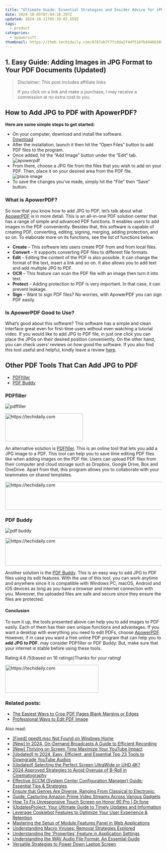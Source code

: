 ```yaml
---
title: "Ultimate Guide: Essential Strategies and Insider Advice for iPhone Enthusiasts"
date: 2024-10-05T07:04:18.297Z
updated: 2024-10-11T05:39:07.559Z
tags:
  - product
categories:
  - apowersoft
thumbnail: https://thmb.techidaily.com/8787ab7f7fcdda2f4df516fbd446b3033c8b29f5461b80857fa8c26a8b142de0.jpg
---
```


## 1. Easy Guide: Adding Images in JPG Format to Your PDF Documents (Updated)

>  Disclaimer: This post includes affiliate links
>
>  If you click on a link and make a purchase, I may receive a commission at no extra cost to you.
>

## How to Add JPG to PDF with ApowerPDF?

**Here are some simple steps to get started:**

* On your computer, download and install the software.  
[Download](https://tools.techidaily.com/apowersoft/products/)
* After the installation, launch it then hit the “Open Files” button to add PDF files to the program.
* Once added, hit the “Add Image” button under the “Edit” tab.  
![apowerpdf](https://www.apowersoft.com//webusupload.aoscdn.com/apowercom/wp-content/uploads/2020/07/add-image.jpg.webp)
* From there, choose a JPG file from the files that you wish to add on your PDF. Then, place it on your desired area from the PDF file.  
![place image](https://www.apowersoft.com//webusupload.aoscdn.com/apowercom/wp-content/uploads/2020/07/place-jpg.jpg.webp)
* To save the changes you’ve made, simply hit the “File” then “Save” button.

### What is ApowerPDF?

So now that you know how to add JPG to PDF, let’s talk about what [ApowerPDF](https://tools.techidaily.com/apowersoft/apower-pdf/) is in more detail. This is an all-in-one PDF solution center that has a range of simple and advanced PDF functions. It enables users to add images in the PDF conveniently. Besides that, this software is capable of creating PDF, converting, editing, signing, merging, adding protection, and so on. To elaborate more on its functions, see the list of functions below.

* **Create** – This software lets users create PDF from and from local files.
* **Convert** – It supports converting PDF files to different file formats.
* **Edit**  – Editing the content of the PDF is also possible. It can change the format of the text, insert a link and so on. It also allows you to add text and add multiple JPG to PDF.
* **OCR** – This feature can scan the PDF file with an image then turn it into text.
* **Protect** – Adding protection to PDF is very important. In that case, it can prevent leakage.
* **Sign** – Want to sign PDF files? No worries, with ApowerPDF you can sign PDF easily.

### Is ApowerPDF Good to Use?

What’s good about this software? This software has a simple and clean interface great even for first-time users without even watching a tutorial video. If you would like to add JPG to PDF file, in just one click you can place the JPGs on their desired position conveniently. On the other hand, you can check users’ reviews on how good the software. If you also find this tool useful and helpful, kindly leave a review [here](https://www.g2crowd.com/products/apowerpdf/reviews).

## Other PDF Tools That Can Add JPG to PDF

* [PDFfiller](https://tools.techidaily.com/apowersoft/products/)
* [PDF Buddy](https://tools.techidaily.com/apowersoft/products/)

### PDFfiller

![pdffiller](https://www.apowersoft.com//webusupload.aoscdn.com/apowercom/wp-content/uploads/2020/07/add-image-pdffiller.jpg.webp)

<!-- affiliate ads begin -->
<a href="https://bluettius.sjv.io/c/5597632/2139120/17108" target="_top" id="2139120">
  <img src="//a.impactradius-go.com/display-ad/17108-2139120" border="0" alt="https://techidaily.com" width="250" height="90"/>
</a>
<img height="0" width="0" src="https://bluettius.sjv.io/i/5597632/2139120/17108" style="position:absolute;visibility:hidden;" border="0" />
<!-- affiliate ads end -->

An alternative solution is [PDFfiller](https://www.pdffiller.com/en/categories/add-image.htm). This is an online tool that lets you add a JPG image to a PDF. This tool can help you to save time editing PDF files like when adding images on the PDF file. Users can upload PDF files from their computer and cloud storage such as Dropbox, Google Drive, Box and OneDrive. Apart from that, this program allows you to collaborate with your teammates on shared templates.

<!-- affiliate ads begin -->
<a href="https://appsumo.8odi.net/c/5597632/2105873/7443" target="_top" id="2105873">
  <img src="//a.impactradius-go.com/display-ad/7443-2105873" border="0" alt="https://techidaily.com" width="728" height="90"/>
</a>
<img height="0" width="0" src="https://appsumo.8odi.net/i/5597632/2105873/7443" style="position:absolute;visibility:hidden;" border="0" />
<!-- affiliate ads end -->

### PDF Buddy

![pdf buddy](https://www.apowersoft.com//webusupload.aoscdn.com/apowercom/wp-content/uploads/2020/07/add-jpg-using-pdfbuddy.jpg.webp)

<!-- affiliate ads begin -->
<a href="https://aidotcom.pxf.io/c/5597632/2134499/19576" target="_top" id="2134499">
  <img src="//a.impactradius-go.com/display-ad/19576-2134499" border="0" alt="https://techidaily.com" width="600" height="90"/>
</a>
<img height="0" width="0" src="https://aidotcom.pxf.io/i/5597632/2134499/19576" style="position:absolute;visibility:hidden;" border="0" />
<!-- affiliate ads end -->

Another solution is the [PDF Buddy](https://www.pdfbuddy.com/how-to/add-image-to-pdf). This is an easy way to add JPG to PDF files using its edit features. With the use of this tool, you can work anytime and anywhere since it is compatible with Windows PC, macOS, Android and iOS devices as long as you have a browser and internet connection with you. Moreover, the uploaded files are safe and secure since they ensure the files are protected.

#### Conclusion

To sum it up, the tools presented above can help you to add images to PDF easily. Each of them has their own unique functions and advantages. If you want a desktop with everything you need to edit PDFs, choose [ApowerPDF](https://tools.techidaily.com/apowersoft/apower-pdf/). However, if in case you want a free online PDF program that can help you to **add JPG to PDF**, may consider PDFfiller or PDF Buddy. But, make sure that your internet is stable before using these tools.

Rating:4.8 /5(based on 16 ratings)Thanks for your rating!

<!-- affiliate ads begin -->
<a href="https://aligracehair.sjv.io/c/5597632/1896541/19272" target="_top" id="1896541">
  <img src="//a.impactradius-go.com/display-ad/19272-1896541" border="0" alt="https://techidaily.com" width="300" height="90"/>
</a>
<img height="0" width="0" src="https://aligracehair.sjv.io/i/5597632/1896541/19272" style="position:absolute;visibility:hidden;" border="0" />
<!-- affiliate ads end -->

### Related posts:

* [The Easiest Ways to Crop PDF Pages Blank Margins or Edges](https://tools.techidaily.com/apowersoft/apower-pdf/)
* [Professional Ways to Edit PDF Image](https://tools.techidaily.com/apowersoft/apower-pdf/)

<ins class="adsbygoogle"
     style="display:block"
     data-ad-format="autorelaxed"
     data-ad-client="ca-pub-7571918770474297"
     data-ad-slot="1223367746"></ins>

<ins class="adsbygoogle"
     style="display:block"
     data-ad-client="ca-pub-7571918770474297"
     data-ad-slot="8358498916"
     data-ad-format="auto"
     data-full-width-responsive="true"></ins>

<span class="atpl-alsoreadstyle">Also read:</span>
<div><ul>
<li><a href="https://win-solutions.techidaily.com/fixed-gpeditmsc-not-found-on-windows-home/"><u>[Fixed] gpedit.msc Not Found on Windows Home</u></a></li>
<li><a href="https://desktop-recording.techidaily.com/new-in-2024-on-demand-broadcasts-a-guide-to-efficient-recording/"><u>[New] In 2024, On-Demand Broadcasts A Guide to Efficient Recording</u></a></li>
<li><a href="https://youtube-data.techidaily.com/hriving-on-screen-time-maximize-your-youtube-impact/"><u>[New] Thriving on Screen Time Maximize Your YouTube Impact</u></a></li>
<li><a href="https://youtube-data.techidaily.com/ed-in-2024-easy-efficient-and-essential-top-23-tools-to-downgrade-youtube-audios/"><u>[Updated] In 2024, Easy, Efficient, and Essential Top 23 Tools to Downgrade YouTube Audios</u></a></li>
<li><a href="https://extra-skills.techidaily.com/updated-selecting-the-perfect-screen-ultrawide-or-uhd-4k/"><u>[Updated] Selecting the Perfect Screen UltraWide or UHD 4K?</u></a></li>
<li><a href="https://some-guidance.techidaily.com/2024-approved-strategies-to-avoid-overuse-of-b-roll-in-cinematography/"><u>2024 Approved Strategies to Avoid Overuse of B-Roll in Cinematography</u></a></li>
<li><a href="https://fox-pages.techidaily.com/effective-sccm-system-center-configuration-manager-guide-essential-tips-and-strategies/"><u>Effective SCCM (System Center Configuration Manager) Guide: Essential Tips & Strategies</u></a></li>
<li><a href="https://win-amazing.techidaily.com/ensure-that-genres-are-diverse-ranging-from-classical-to-electronic/"><u>Ensure that Genres Are Diverse, Ranging From Classical to Electronic;</u></a></li>
<li><a href="https://fox-pages.techidaily.com/guide-capturing-amazon-prime-video-streams-across-various-gadgets/"><u>Guide: Capturing Amazon Prime Video Streams Across Various Gadgets</u></a></li>
<li><a href="https://howto.techidaily.com/how-to-fix-unresponsive-touch-screen-on-honor-90-pro-drfone-by-drfone-fix-android-problems-fix-android-problems/"><u>How To Fix Unresponsive Touch Screen on Honor 90 Pro | Dr.fone</u></a></li>
<li><a href="https://fox-pages.techidaily.com/iupdatesproject-your-ultimate-guide-to-timely-updates-and-information/"><u>IUpdatesProject: Your Ultimate Guide to Timely Updates and Information</u></a></li>
<li><a href="https://data-safeguard.techidaily.com/leverage-cookiebot-features-to-optimize-your-user-experience-and-retention/"><u>Leverage Cookiebot Features to Optimize Your User Experience & Retention</u></a></li>
<li><a href="https://fox-pages.techidaily.com/mastering-the-setup-of-module-features-panel-in-web-applications/"><u>Mastering the Setup of Module Features Panel in Web Applications</u></a></li>
<li><a href="https://fox-pages.techidaily.com/understanding-macro-viruses-removal-strategies-explored/"><u>Understanding Macro Viruses: Removal Strategies Explored</u></a></li>
<li><a href="https://fox-pages.techidaily.com/understanding-the-properties-feature-in-application-settings/"><u>Understanding the 'Properties' Feature in Application Settings</u></a></li>
<li><a href="https://fox-pages.techidaily.com/understanding-the-wav-audio-file-format-an-essential-guide/"><u>Understanding the WAV Audio File Format: An Essential Guide</u></a></li>
<li><a href="https://fox-pages.techidaily.com/versatile-strategies-to-power-down-laptop-screen/"><u>Versatile Strategies to Power Down Laptop Screen</u></a></li>
</ul></div>

